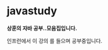 # javastudy
<b> 상훈의 자바 공부..모음집입니다. </b>

<p>인프런에서 <a link:https://www.inflearn.com/course/java-%EC%9E%90%EB%A3%8C%EA%B5%AC%EC%A1%B0/dashboard> 이 강의 </a>를 들으며 공부중입니다.</p>
